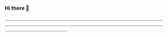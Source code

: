 ### Hi there 👋

.........................................................................................................................................................................................................................................................................................................
